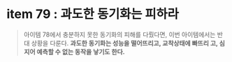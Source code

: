 # item 79 : 과도한 동기화는 피하라

> 아이템 78에서 충분하지 못한 동기화의 피해를 다뤘다면, 이번 아이템에서는 반대 상황을 다룬다. **과도한 동기화는 성능을 떨어뜨리고, 교착상태에 빠뜨리 고, 심지어 예측할 수 없는 동작을 낳기도 한다.**

